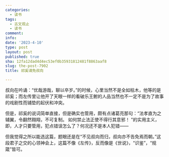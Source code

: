 ```yaml
---
categories:
  - 读书
tags:
  - 古文观止
  - 读书
comment: 
info: 
date: '2023-4-10'
type: post
layout: post
published: true
sha: 12fa12dad4d4ec53ef0b35931812481f8863aaf8
slug: the-post-7902
title: 祁奚请免叔向

---
```

叔向在吟诵：“优哉游哉，聊以卒岁。”的时候，心里当然不是全如枯木，他等的是祁奚；而左传里让他开了天眼一样的看破乐王鲋的人品当然也不一定不是为了故事的戏剧性而铺垫的起伏和冲突。

但是，祁奚的说词简单直接，但是确实也管用，颇有点诸葛亮那句：“法孝直为之辅翼，令翻然翱翔，不可复制。 如何禁止法正使不得行其意邪！ ”的实用主义，即，人才只要管用，犯点错误怎么了？何况还不是本人犯错——

但我觉得之所以能选这篇，题眼还是在“不见叔向而归，叔向亦不告免焉而朝。”这段君子之交的心领神会上，这篇不像《左传》，反而像是《世说》，“识鉴”，“规箴”皆可。
